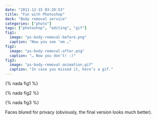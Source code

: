 ```yaml
---
date: "2011-12-15 03:20:53"
title: "Fun with Photoshop"
deck: "Body removal service"
categories: ["photo"]
tags: ["photoshop", "editing", "gif"]
fig1:
  image: "ps-body-removal-before.png"
  caption: "Now you see ’em …"
fig2:
  image: "ps-body-removal-after.png"
  caption: "… Now you don’t! :)"
fig3:
  image: "ps-body-removal-animation.gif"
  caption: "In case you missed it, here’s a gif."
---
```


{% nada fig1 %}

{% nada fig2 %}

{% nada fig3 %}

Faces blured for privacy (obviously, the final version looks much better).
